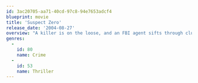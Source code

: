 ```yaml
---
id: 3ac20705-aa71-40cd-97c8-94e7653adcf4
blueprint: movie
title: 'Suspect Zero'
release_date: '2004-08-27'
overview: "A killer is on the loose, and an FBI agent sifts through clues and learns that the bloodthirsty felon's victims of choice are other serial killers."
genres:
  -
    id: 80
    name: Crime
  -
    id: 53
    name: Thriller
---
```

